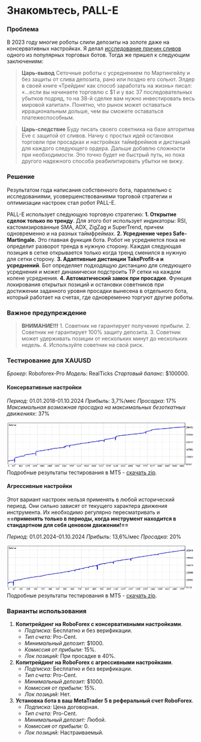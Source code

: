 # Знакомьтесь, PALL-E

### Проблема

В 2023 году многие роботы слили депозиты на золоте даже на консервативных настройках. Я делал [исследование причин сливов](https://t.me/TrueAlgoTrading/7) одного из популярных торговых ботов. Тогда же пришел к следующим заключениям:

> **Царь-вывод**
    Сеточные роботы с усреднением по Мартингейлу и без защиты от слива депозита, рано или поздно его сольют. 
    Элдер в своей книге «Трейдинг как способ заработать на жизнь» писал: «...если вы начинаете торговлю с $1 и у вас 37 последовательных убытков подряд, то на 38-й сделке вам нужно инвестировать весь мировой капитал». Понятно, что рынок может оставаться иррациональным дольше, чем вы сможете оставаться платежеспособным. 

> **Царь-следствие**
    Буду писать своего советника на базе алгоритма Eve с защитой от сливов. Начну с простых идей остановки торговли при просадках и настройках таймфреймов и дистанций для каждого следующего ордера. Дальше добавлю сложности при необходимости. Это точно будет не быстрый путь, но пока другого надежного способа реабилитировать убытки не вижу.


### Решение

Результатом года написания собственного бота, параллельно с исследованиями, усовершенствованиями  торговой стратегии и оптимизации настроек стал робот PALL-E. 

PALL-E использует следующую торговую стратегию:
**1. Открытие сделок только по тренду**. Для этого бот использует индикаторы: RSI, кастомизированные SMA, ADX, ZigZag и SuperTrend, причем одновременно и на разных таймфреймах.
**2. Усреднение через Safe-Martingale.** Это главная функция бота. Робот не усредняется пока не определит разворот тренда в нужную сторону. Каждая следующая позиция в сетке открывается только когда тренд сменился в нужную для сетки сторону. 
**3. Адаптивные дистанции TakeProfit-а и усреднений**. Бот определяет подходящую дистанцию для следующего усреднения и может динамически подстроить TP сетки на каждом колене усреднения.
**4. Автоматический замок при просадке**. Функция локирования открытых позиций и остановки советников при достижении заданного уровня просадки вынесена в отдельного бота, который работает на счетах, где одновременно торгуют другие роботы. 

### Важное предупреждение

> **ВНИМАНИЕ!!!**
    1. Советник не гарантирует получение прибыли.
    2. Советник не гарантирует 100% защиту депозита.
    3. Советник может удерживать позиции от нескольких минут до нескольких недель.
    4. Используйте советник на свой риск.

### Тестирование для XAUUSD 

*Брокер*: Roboforex-Pro 
*Модель*: RealTicks
*Стартовый баланс*: $100000.

#### Консервативные настройки

*Период*: 01.01.2018-01.10.2024
*Прибыль*: 3,7%/мес
*Просадка*: 17%
*Максимальная возможная просадка на максимальных безоткатных движениях*: 37% 

![Консервативное](050/050.%202024-10-01-Conservative-0.03.png)
Подробные результаты тестирования в MT5 - [скачать zip](https://github.com/sournk/baza_bot_backtest/blob/main/050/XAUUSD-2024-10-01-Conservative-0.03.zip).

#### Агрессивные настройки

Этот вариант настроек нельзя применять в любой исторический период. Они сильно зависят от текущего характера движения инструмента. Их необходимо регулярно пересматривать и **==применять только в периоды, когда инструмент находится в стандартном для себя ценовом движении!==**

*Период*: 01.01.2024-01.10.2024
*Прибыль*: 13,6%/мес
*Просадка*: 20%

![Агрессивные](050/050.%202024-10-01-Aggressive.png)
Подробные результаты тестирования в MT5 - [скачать zip](https://github.com/sournk/baza_bot_backtest/blob/main/050/XAUUSD-2024-10-01-Aggressive.zip).

### Варианты использования

1. **Копитрейдинг на RoboForex с консервативными настройками**. 
    - *Подписка:* Бесплатно и без верификации.
    - *Тип счета:* Pro-Cent.
    - *Минимальный депозит:* $1000.
    - *Комиссия от прибыли:* 15%.
    - *Лок позиций:* При просадке в 40%. 
2. **Копитрейдинг на RoboForex с агрессивными настройками**. 
    - *Подписка:* Бесплатно и без верификации.
    - *Тип счета:* Pro-Cent.
    - *Минимальный депозит:* $1000.
    - *Комиссия от прибыли:* 15%.
    - *Лок позиций:* Нет.
3. **Установка бота в ваш MetaTrader 5 в реферальный счет RoboForex**. 
    - *Подписка:* Цена договорная.
    - *Тип счета:* Pro-Cent.
    - *Минимальный депозит:* Любой.
    - *Комиссия от прибыли:* 0.
    - *Лок позиций:* Настраиваемый.    